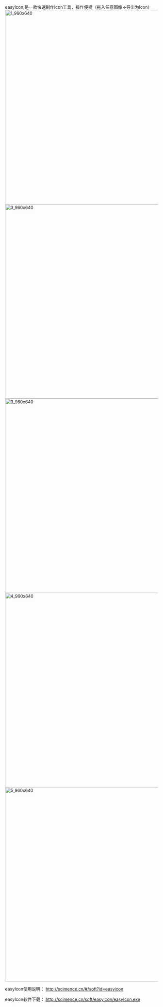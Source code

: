 ﻿easyIcon,是一款快速制作Icon工具，操作便捷（拖入任意图像->导出为Icon）
 <img width="960" height="640" alt="1_960x640" src="https://github.com/user-attachments/assets/52aa3cc8-aa7b-4596-a10e-261cdf329379" />
<img width="960" height="640" alt="3_960x640" src="https://github.com/user-attachments/assets/705ce9a9-ef29-4d86-ba11-75e28db958c2" />
<img width="960" height="640" alt="3_960x640" src="https://github.com/user-attachments/assets/2cf35959-9150-450b-9c0b-e484f69e6aff" />
<img width="960" height="640" alt="4_960x640" src="https://github.com/user-attachments/assets/e55a4f65-6f29-4ed5-a4c7-7f2318054efd" />
<img width="960" height="640" alt="5_960x640" src="https://github.com/user-attachments/assets/994d9d74-60a3-4b61-9243-b8563ba41784" />

easyIcon使用说明： 
http://scimence.cn/#/soft?id=easyicon

easyIcon软件下载：
http://scimence.cn/soft/easyIcon/easyIcon.exe
